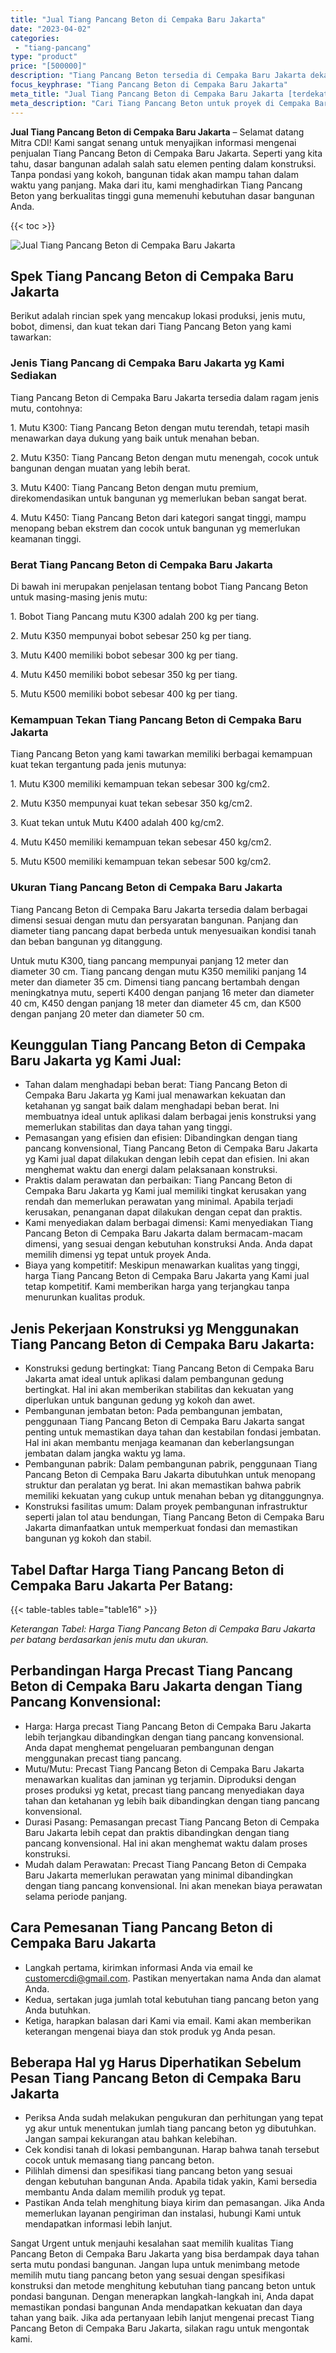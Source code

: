 ```yaml
---
title: "Jual Tiang Pancang Beton di Cempaka Baru Jakarta"
date: "2023-04-02"
categories:
 - "tiang-pancang"
type: "product"
price: "[500000]"
description: "Tiang Pancang Beton tersedia di Cempaka Baru Jakarta dekat. Tiang Pancang Beton ini umumnya dipakai dalam proyek konstruksi sebagai struktur penopang yang kuat dan berkualitas tinggi. Hubungi kami untuk mendapatkan informasi lebih lanjut."
focus_keyphrase: "Tiang Pancang Beton di Cempaka Baru Jakarta"
meta_title: "Jual Tiang Pancang Beton di Cempaka Baru Jakarta [terdekat] - CDI"
meta_description: "Cari Tiang Pancang Beton untuk proyek di Cempaka Baru Jakarta? Kami menyediakan Tiang Pancang Beton berkualitas untuk pembangunan. Segera dapatkan harga terbaik sekarang."
---
```


**Jual Tiang Pancang Beton di Cempaka Baru Jakarta** – Selamat datang Mitra CDI! Kami sangat senang untuk menyajikan informasi mengenai penjualan Tiang Pancang Beton di Cempaka Baru Jakarta. Seperti yang kita tahu, dasar bangunan adalah salah satu elemen penting dalam konstruksi. Tanpa pondasi yang kokoh, bangunan tidak akan mampu tahan dalam waktu yang panjang. Maka dari itu, kami menghadirkan Tiang Pancang Beton yang berkualitas tinggi guna memenuhi kebutuhan dasar bangunan Anda.

{{< toc >}}

![Jual Tiang Pancang Beton di Cempaka Baru Jakarta](/images/tiang-pancang/tiang-pancang-16.jpg)

## Spek Tiang Pancang Beton di Cempaka Baru Jakarta

Berikut adalah rincian spek yang mencakup lokasi produksi, jenis mutu, bobot, dimensi, dan kuat tekan dari Tiang Pancang Beton yang kami tawarkan:

### Jenis Tiang Pancang di Cempaka Baru Jakarta yg Kami Sediakan

Tiang Pancang Beton di Cempaka Baru Jakarta tersedia dalam ragam jenis mutu, contohnya:

1\. Mutu K300: Tiang Pancang Beton dengan mutu terendah, tetapi masih menawarkan daya dukung yang baik untuk menahan beban.

2\. Mutu K350: Tiang Pancang Beton dengan mutu menengah, cocok untuk bangunan dengan muatan yang lebih berat.

3\. Mutu K400: Tiang Pancang Beton dengan mutu premium, direkomendasikan untuk bangunan yg memerlukan beban sangat berat.

4\. Mutu K450: Tiang Pancang Beton dari kategori sangat tinggi, mampu menopang beban ekstrem dan cocok untuk bangunan yg memerlukan keamanan tinggi.

### Berat Tiang Pancang Beton di Cempaka Baru Jakarta

Di bawah ini merupakan penjelasan tentang bobot Tiang Pancang Beton untuk masing-masing jenis mutu:

1\. Bobot Tiang Pancang mutu K300 adalah 200 kg per tiang.

2\. Mutu K350 mempunyai bobot sebesar 250 kg per tiang.

3\. Mutu K400 memiliki bobot sebesar 300 kg per tiang.

4\. Mutu K450 memiliki bobot sebesar 350 kg per tiang.

5\. Mutu K500 memiliki bobot sebesar 400 kg per tiang.

### Kemampuan Tekan Tiang Pancang Beton di Cempaka Baru Jakarta

Tiang Pancang Beton yang kami tawarkan memiliki berbagai kemampuan kuat tekan tergantung pada jenis mutunya:

1\. Mutu K300 memiliki kemampuan tekan sebesar 300 kg/cm2.

2\. Mutu K350 mempunyai kuat tekan sebesar 350 kg/cm2.

3\. Kuat tekan untuk Mutu K400 adalah 400 kg/cm2.

4\. Mutu K450 memiliki kemampuan tekan sebesar 450 kg/cm2.

5\. Mutu K500 memiliki kemampuan tekan sebesar 500 kg/cm2.

### Ukuran Tiang Pancang Beton di Cempaka Baru Jakarta

Tiang Pancang Beton di Cempaka Baru Jakarta tersedia dalam berbagai dimensi sesuai dengan mutu dan persyaratan bangunan. Panjang dan diameter tiang pancang dapat berbeda untuk menyesuaikan kondisi tanah dan beban bangunan yg ditanggung.

Untuk mutu K300, tiang pancang mempunyai panjang 12 meter dan diameter 30 cm. Tiang pancang dengan mutu K350 memiliki panjang 14 meter dan diameter 35 cm. Dimensi tiang pancang bertambah dengan meningkatnya mutu, seperti K400 dengan panjang 16 meter dan diameter 40 cm, K450 dengan panjang 18 meter dan diameter 45 cm, dan K500 dengan panjang 20 meter dan diameter 50 cm.

## Keunggulan Tiang Pancang Beton di Cempaka Baru Jakarta yg Kami Jual:

*   Tahan dalam menghadapi beban berat: Tiang Pancang Beton di Cempaka Baru Jakarta yg Kami jual menawarkan kekuatan dan ketahanan yg sangat baik dalam menghadapi beban berat. Ini membuatnya ideal untuk aplikasi dalam berbagai jenis konstruksi yang memerlukan stabilitas dan daya tahan yang tinggi.
*   Pemasangan yang efisien dan efisien: Dibandingkan dengan tiang pancang konvensional, Tiang Pancang Beton di Cempaka Baru Jakarta yg Kami jual dapat dilakukan dengan lebih cepat dan efisien. Ini akan menghemat waktu dan energi dalam pelaksanaan konstruksi.
*   Praktis dalam perawatan dan perbaikan: Tiang Pancang Beton di Cempaka Baru Jakarta yg Kami jual memiliki tingkat kerusakan yang rendah dan memerlukan perawatan yang minimal. Apabila terjadi kerusakan, penanganan dapat dilakukan dengan cepat dan praktis.
*   Kami menyediakan dalam berbagai dimensi: Kami menyediakan Tiang Pancang Beton di Cempaka Baru Jakarta dalam bermacam-macam dimensi, yang sesuai dengan kebutuhan konstruksi Anda. Anda dapat memilih dimensi yg tepat untuk proyek Anda.
*   Biaya yang kompetitif: Meskipun menawarkan kualitas yang tinggi, harga Tiang Pancang Beton di Cempaka Baru Jakarta yang Kami jual tetap kompetitif. Kami memberikan harga yang terjangkau tanpa menurunkan kualitas produk.

## Jenis Pekerjaan Konstruksi yg Menggunakan Tiang Pancang Beton di Cempaka Baru Jakarta:

*   Konstruksi gedung bertingkat: Tiang Pancang Beton di Cempaka Baru Jakarta amat ideal untuk aplikasi dalam pembangunan gedung bertingkat. Hal ini akan memberikan stabilitas dan kekuatan yang diperlukan untuk bangunan gedung yg kokoh dan awet.
*   Pembangunan jembatan beton: Pada pembangunan jembatan, penggunaan Tiang Pancang Beton di Cempaka Baru Jakarta sangat penting untuk memastikan daya tahan dan kestabilan fondasi jembatan. Hal ini akan membantu menjaga keamanan dan keberlangsungan jembatan dalam jangka waktu yg lama.
*   Pembangunan pabrik: Dalam pembangunan pabrik, penggunaan Tiang Pancang Beton di Cempaka Baru Jakarta dibutuhkan untuk menopang struktur dan peralatan yg berat. Ini akan memastikan bahwa pabrik memiliki kekuatan yang cukup untuk menahan beban yg ditanggungnya.
*   Konstruksi fasilitas umum: Dalam proyek pembangunan infrastruktur seperti jalan tol atau bendungan, Tiang Pancang Beton di Cempaka Baru Jakarta dimanfaatkan untuk memperkuat fondasi dan memastikan bangunan yg kokoh dan stabil.

## Tabel Daftar Harga Tiang Pancang Beton di Cempaka Baru Jakarta Per Batang:

{{< table-tables table="table16" >}}

_Keterangan Tabel: Harga Tiang Pancang Beton di Cempaka Baru Jakarta per batang berdasarkan jenis mutu dan ukuran._

## Perbandingan Harga Precast Tiang Pancang Beton di Cempaka Baru Jakarta dengan Tiang Pancang Konvensional:

*   Harga: Harga precast Tiang Pancang Beton di Cempaka Baru Jakarta lebih terjangkau dibandingkan dengan tiang pancang konvensional. Anda dapat menghemat pengeluaran pembangunan dengan menggunakan precast tiang pancang.
*   Mutu/Mutu: Precast Tiang Pancang Beton di Cempaka Baru Jakarta menawarkan kualitas dan jaminan yg terjamin. Diproduksi dengan proses produksi yg ketat, precast tiang pancang menyediakan daya tahan dan ketahanan yg lebih baik dibandingkan dengan tiang pancang konvensional.
*   Durasi Pasang: Pemasangan precast Tiang Pancang Beton di Cempaka Baru Jakarta lebih cepat dan praktis dibandingkan dengan tiang pancang konvensional. Hal ini akan menghemat waktu dalam proses konstruksi.
*   Mudah dalam Perawatan: Precast Tiang Pancang Beton di Cempaka Baru Jakarta memerlukan perawatan yang minimal dibandingkan dengan tiang pancang konvensional. Ini akan menekan biaya perawatan selama periode panjang.

## Cara Pemesanan Tiang Pancang Beton di Cempaka Baru Jakarta

*   Langkah pertama, kirimkan informasi Anda via email ke customercdi@gmail.com. Pastikan menyertakan nama Anda dan alamat Anda.
*   Kedua, sertakan juga jumlah total kebutuhan tiang pancang beton yang Anda butuhkan.
*   Ketiga, harapkan balasan dari Kami via email. Kami akan memberikan keterangan mengenai biaya dan stok produk yg Anda pesan.

## Beberapa Hal yg Harus Diperhatikan Sebelum Pesan Tiang Pancang Beton di Cempaka Baru Jakarta

*   Periksa Anda sudah melakukan pengukuran dan perhitungan yang tepat yg akur untuk menentukan jumlah tiang pancang beton yg dibutuhkan. Jangan sampai kekurangan atau bahkan kelebihan.
*   Cek kondisi tanah di lokasi pembangunan. Harap bahwa tanah tersebut cocok untuk memasang tiang pancang beton.
*   Pilihlah dimensi dan spesifikasi tiang pancang beton yang sesuai dengan kebutuhan bangunan Anda. Apabila tidak yakin, Kami bersedia membantu Anda dalam memilih produk yg tepat.
*   Pastikan Anda telah menghitung biaya kirim dan pemasangan. Jika Anda memerlukan layanan pengiriman dan instalasi, hubungi Kami untuk mendapatkan informasi lebih lanjut.

Sangat Urgent untuk menjauhi kesalahan saat memilih kualitas Tiang Pancang Beton di Cempaka Baru Jakarta yang bisa berdampak daya tahan serta mutu pondasi bangunan. Jangan lupa untuk menimbang metode memilih mutu tiang pancang beton yang sesuai dengan spesifikasi konstruksi dan metode menghitung kebutuhan tiang pancang beton untuk pondasi bangunan. Dengan menerapkan langkah-langkah ini, Anda dapat memastikan pondasi bangunan Anda mendapatkan kekuatan dan daya tahan yang baik. Jika ada pertanyaan lebih lanjut mengenai precast Tiang Pancang Beton di Cempaka Baru Jakarta, silakan ragu untuk mengontak kami.